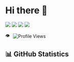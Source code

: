 # Hi there 👋

<!-- https://github.com/antonkomarev/github-profile-views-counter -->
<!-- ![](https://komarev.com/ghpvc/?username=dailius-vcs&base=50&abbreviated=true)   -->

<a href="https://linkedin.com"><img src="https://img.shields.io/badge/-LinkedIn-0072b1?e&logo=linkedin&logoColor=white" /></a>
<a href="https://github.com/"><img src="https://img.shields.io/badge/My%20Portfolio-Explore-brightgreen"/></a>
<a href="https://github.com/"><img src="https://img.shields.io/badge/My%20Blog-Read%20Now-blue?" /></a>
<a href="https://twitter.com"><img src="    https://img.shields.io/badge/Twitter-1DA1F2?logo=twitter&logoColor=white" /></a>

<div style="display: flex; align-items: center;">
    <span style="margin-right: 10px;">👁️</span> 
    <img src="https://komarev.com/ghpvc/?username=dailius-vcs&base=50&abbreviated=true" alt="Profile Views" />
</div>




## 📊 GitHub Statistics
<!-- https://github.com/anuraghazra/github-readme-stats?tab=readme-ov-file -->
